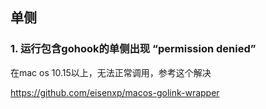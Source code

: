 ## 单侧

### 1. 运行包含gohook的单侧出现 “permission denied”

在mac os 10.15以上，无法正常调用，参考这个解决

https://github.com/eisenxp/macos-golink-wrapper

